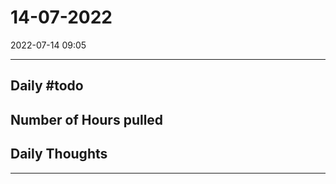 # 14-07-2022
2022-07-14 09:05

---


## Daily #todo 

## Number of Hours pulled 

## Daily Thoughts




--- 
